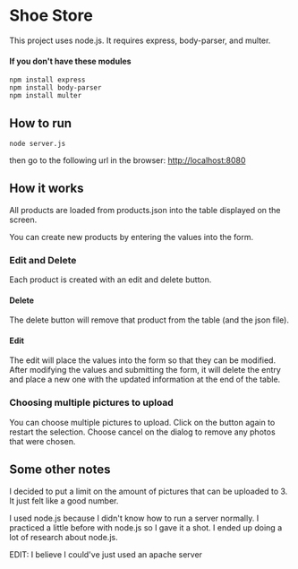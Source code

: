 # Shoe Store

This project uses node.js.
It requires express, body-parser, and multer.

#### If you don't have these modules

`npm install express`<br/>
`npm install body-parser`<br/>
`npm install multer`

## How to run

`node server.js`

then go to the following url in the browser:
[http://localhost:8080](http://localhost:8080)

## How it works

All products are loaded from products.json into the table displayed on the screen.

You can create new products by entering the values into the form.

### Edit and Delete

Each product is created with an edit and delete button.

#### Delete

The delete button will remove that product from the table (and the json file).

#### Edit

The edit will place the values into the form so that they can be modified.
After modifying the values and submitting the form, it will delete the entry and place a new one with the updated information at the end of the table.

### Choosing multiple pictures to upload

You can choose multiple pictures to upload.
Click on the button again to restart the selection.
Choose cancel on the dialog to remove any photos that were chosen.

## Some other notes

I decided to put a limit on the amount of pictures that can be uploaded to 3. It just felt like a good number.

I used node.js because I didn't know how to run a server normally. I practiced a little before
with node.js so I gave it a shot. I ended up doing a lot of research about node.js.

EDIT: I believe I could've just used an apache server
